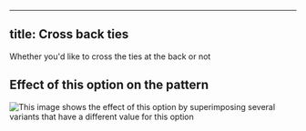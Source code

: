***

## title: Cross back ties

Whether you'd like to cross the ties at the back or not

## Effect of this option on the pattern

![This image shows the effect of this option by superimposing several variants that have a different value for this option](bee\_crossbackties\_sample.svg "Effect of this option on the pattern")
